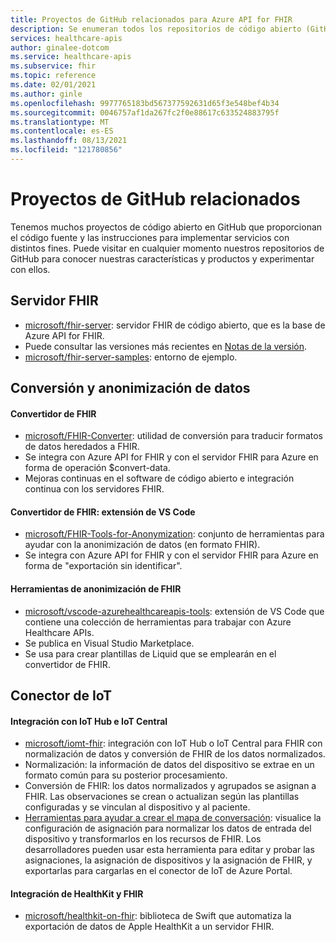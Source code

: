 ```yaml
---
title: Proyectos de GitHub relacionados para Azure API for FHIR
description: Se enumeran todos los repositorios de código abierto (GitHub) para Azure API for FHIR.
services: healthcare-apis
author: ginalee-dotcom
ms.service: healthcare-apis
ms.subservice: fhir
ms.topic: reference
ms.date: 02/01/2021
ms.author: ginle
ms.openlocfilehash: 9977765183bd567377592631d65f3e548bef4b34
ms.sourcegitcommit: 0046757af1da267fc2f0e88617c633524883795f
ms.translationtype: MT
ms.contentlocale: es-ES
ms.lasthandoff: 08/13/2021
ms.locfileid: "121780856"
---
```

# <a name="related-github-projects"></a>Proyectos de GitHub relacionados

Tenemos muchos proyectos de código abierto en GitHub que proporcionan el código fuente y las instrucciones para implementar servicios con distintos fines. Puede visitar en cualquier momento nuestros repositorios de GitHub para conocer nuestras características y productos y experimentar con ellos. 

## <a name="fhir-server"></a>Servidor FHIR
* [microsoft/fhir-server](https://github.com/microsoft/fhir-server/): servidor FHIR de código abierto, que es la base de Azure API for FHIR.
* Puede consultar las versiones más recientes en [Notas de la versión](https://github.com/microsoft/fhir-server/releases).
* [microsoft/fhir-server-samples](https://github.com/microsoft/fhir-server-samples): entorno de ejemplo.

## <a name="data-conversion--anonymization"></a>Conversión y anonimización de datos

#### <a name="fhir-converter"></a>Convertidor de FHIR
* [microsoft/FHIR-Converter](https://github.com/microsoft/FHIR-Converter): utilidad de conversión para traducir formatos de datos heredados a FHIR.
* Se integra con Azure API for FHIR y con el servidor FHIR para Azure en forma de operación $convert-data.
* Mejoras continuas en el software de código abierto e integración continua con los servidores FHIR.
 
#### <a name="fhir-converter---vs-code-extension"></a>Convertidor de FHIR: extensión de VS Code
* [microsoft/FHIR-Tools-for-Anonymization](https://github.com/microsoft/FHIR-Tools-for-Anonymization): conjunto de herramientas para ayudar con la anonimización de datos (en formato FHIR).
* Se integra con Azure API for FHIR y con el servidor FHIR para Azure en forma de "exportación sin identificar".

#### <a name="fhir-tools-for-anonymization"></a>Herramientas de anonimización de FHIR
* [microsoft/vscode-azurehealthcareapis-tools](https://github.com/microsoft/vscode-azurehealthcareapis-tools): extensión de VS Code que contiene una colección de herramientas para trabajar con Azure Healthcare APIs.
* Se publica en Visual Studio Marketplace.
* Se usa para crear plantillas de Liquid que se emplearán en el convertidor de FHIR.

## <a name="iot-connector"></a>Conector de IoT

#### <a name="integration-with-iot-hub-and-iot-central"></a>Integración con IoT Hub e IoT Central
* [microsoft/iomt-fhir](https://github.com/microsoft/iomt-fhir): integración con IoT Hub o IoT Central para FHIR con normalización de datos y conversión de FHIR de los datos normalizados.
* Normalización: la información de datos del dispositivo se extrae en un formato común para su posterior procesamiento.
* Conversión de FHIR: los datos normalizados y agrupados se asignan a FHIR. Las observaciones se crean o actualizan según las plantillas configuradas y se vinculan al dispositivo y al paciente.
* [Herramientas para ayudar a crear el mapa de conversación](https://github.com/microsoft/iomt-fhir/tree/master/tools/data-mapper): visualice la configuración de asignación para normalizar los datos de entrada del dispositivo y transformarlos en los recursos de FHIR. Los desarrolladores pueden usar esta herramienta para editar y probar las asignaciones, la asignación de dispositivos y la asignación de FHIR, y exportarlas para cargarlas en el conector de IoT de Azure Portal.

#### <a name="healthkit-and-fhir-integration"></a>Integración de HealthKit y FHIR
* [microsoft/healthkit-on-fhir](https://github.com/microsoft/healthkit-on-fhir): biblioteca de Swift que automatiza la exportación de datos de Apple HealthKit a un servidor FHIR.

 
